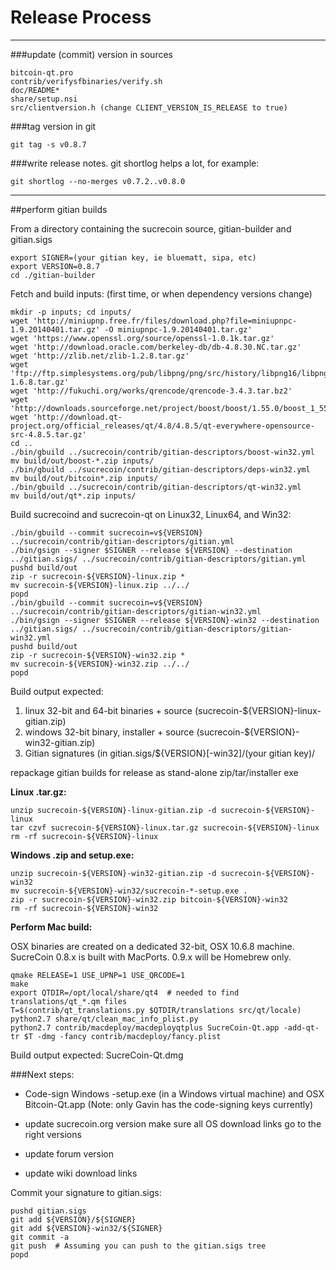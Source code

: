 Release Process
====================

* * *

###update (commit) version in sources


	bitcoin-qt.pro
	contrib/verifysfbinaries/verify.sh
	doc/README*
	share/setup.nsi
	src/clientversion.h (change CLIENT_VERSION_IS_RELEASE to true)

###tag version in git

	git tag -s v0.8.7

###write release notes. git shortlog helps a lot, for example:

	git shortlog --no-merges v0.7.2..v0.8.0

* * *

##perform gitian builds

 From a directory containing the sucrecoin source, gitian-builder and gitian.sigs
  
	export SIGNER=(your gitian key, ie bluematt, sipa, etc)
	export VERSION=0.8.7
	cd ./gitian-builder

 Fetch and build inputs: (first time, or when dependency versions change)

	mkdir -p inputs; cd inputs/
	wget 'http://miniupnp.free.fr/files/download.php?file=miniupnpc-1.9.20140401.tar.gz' -O miniupnpc-1.9.20140401.tar.gz'
	wget 'https://www.openssl.org/source/openssl-1.0.1k.tar.gz'
	wget 'http://download.oracle.com/berkeley-db/db-4.8.30.NC.tar.gz'
	wget 'http://zlib.net/zlib-1.2.8.tar.gz'
	wget 'ftp://ftp.simplesystems.org/pub/libpng/png/src/history/libpng16/libpng-1.6.8.tar.gz'
	wget 'http://fukuchi.org/works/qrencode/qrencode-3.4.3.tar.bz2'
	wget 'http://downloads.sourceforge.net/project/boost/boost/1.55.0/boost_1_55_0.tar.bz2'
	wget 'http://download.qt-project.org/official_releases/qt/4.8/4.8.5/qt-everywhere-opensource-src-4.8.5.tar.gz'
	cd ..
	./bin/gbuild ../sucrecoin/contrib/gitian-descriptors/boost-win32.yml
	mv build/out/boost-*.zip inputs/
	./bin/gbuild ../sucrecoin/contrib/gitian-descriptors/deps-win32.yml
	mv build/out/bitcoin*.zip inputs/
	./bin/gbuild ../sucrecoin/contrib/gitian-descriptors/qt-win32.yml
	mv build/out/qt*.zip inputs/

 Build sucrecoind and sucrecoin-qt on Linux32, Linux64, and Win32:
  
	./bin/gbuild --commit sucrecoin=v${VERSION} ../sucrecoin/contrib/gitian-descriptors/gitian.yml
	./bin/gsign --signer $SIGNER --release ${VERSION} --destination ../gitian.sigs/ ../sucrecoin/contrib/gitian-descriptors/gitian.yml
	pushd build/out
	zip -r sucrecoin-${VERSION}-linux.zip *
	mv sucrecoin-${VERSION}-linux.zip ../../
	popd
	./bin/gbuild --commit sucrecoin=v${VERSION} ../sucrecoin/contrib/gitian-descriptors/gitian-win32.yml
	./bin/gsign --signer $SIGNER --release ${VERSION}-win32 --destination ../gitian.sigs/ ../sucrecoin/contrib/gitian-descriptors/gitian-win32.yml
	pushd build/out
	zip -r sucrecoin-${VERSION}-win32.zip *
	mv sucrecoin-${VERSION}-win32.zip ../../
	popd

  Build output expected:

  1. linux 32-bit and 64-bit binaries + source (sucrecoin-${VERSION}-linux-gitian.zip)
  2. windows 32-bit binary, installer + source (sucrecoin-${VERSION}-win32-gitian.zip)
  3. Gitian signatures (in gitian.sigs/${VERSION}[-win32]/(your gitian key)/

repackage gitian builds for release as stand-alone zip/tar/installer exe

**Linux .tar.gz:**

	unzip sucrecoin-${VERSION}-linux-gitian.zip -d sucrecoin-${VERSION}-linux
	tar czvf sucrecoin-${VERSION}-linux.tar.gz sucrecoin-${VERSION}-linux
	rm -rf sucrecoin-${VERSION}-linux

**Windows .zip and setup.exe:**

	unzip sucrecoin-${VERSION}-win32-gitian.zip -d sucrecoin-${VERSION}-win32
	mv sucrecoin-${VERSION}-win32/sucrecoin-*-setup.exe .
	zip -r sucrecoin-${VERSION}-win32.zip bitcoin-${VERSION}-win32
	rm -rf sucrecoin-${VERSION}-win32

**Perform Mac build:**

  OSX binaries are created on a dedicated 32-bit, OSX 10.6.8 machine.
  SucreCoin 0.8.x is built with MacPorts.  0.9.x will be Homebrew only.

	qmake RELEASE=1 USE_UPNP=1 USE_QRCODE=1
	make
	export QTDIR=/opt/local/share/qt4  # needed to find translations/qt_*.qm files
	T=$(contrib/qt_translations.py $QTDIR/translations src/qt/locale)
	python2.7 share/qt/clean_mac_info_plist.py
	python2.7 contrib/macdeploy/macdeployqtplus SucreCoin-Qt.app -add-qt-tr $T -dmg -fancy contrib/macdeploy/fancy.plist

 Build output expected: SucreCoin-Qt.dmg

###Next steps:

* Code-sign Windows -setup.exe (in a Windows virtual machine) and
  OSX Bitcoin-Qt.app (Note: only Gavin has the code-signing keys currently)

* update sucrecoin.org version
  make sure all OS download links go to the right versions

* update forum version

* update wiki download links

Commit your signature to gitian.sigs:

	pushd gitian.sigs
	git add ${VERSION}/${SIGNER}
	git add ${VERSION}-win32/${SIGNER}
	git commit -a
	git push  # Assuming you can push to the gitian.sigs tree
	popd

